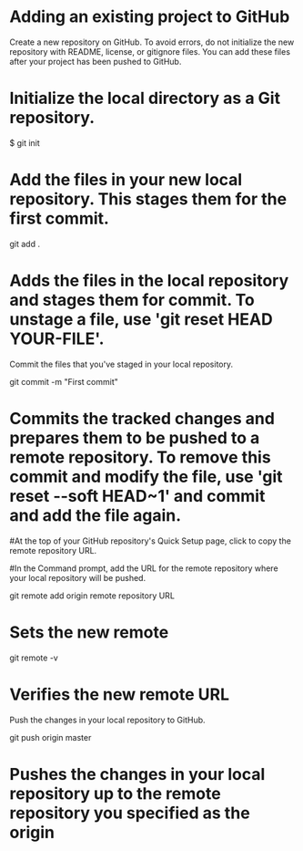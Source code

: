 
# Adding an existing project to GitHub

Create a new repository on GitHub. To avoid errors, do not initialize the new repository with README, license, or gitignore files. You can add these files after your project has been pushed to GitHub.

# Initialize the local directory as a Git repository.

$ git init

# Add the files in your new local repository. This stages them for the first commit.

git add .
# Adds the files in the local repository and stages them for commit. To unstage a file, use 'git reset HEAD YOUR-FILE'.

Commit the files that you've staged in your local repository.

git commit -m "First commit"
# Commits the tracked changes and prepares them to be pushed to a remote repository. To remove this commit and modify the file, use 'git reset --soft HEAD~1' and commit and add the file again.

#At the top of your GitHub repository's Quick Setup page, click  to copy the remote repository URL.

#In the Command prompt, add the URL for the remote repository where your local repository will be pushed.

git remote add origin remote repository URL
# Sets the new remote
git remote -v
# Verifies the new remote URL

Push the changes in your local repository to GitHub.

git push origin master
# Pushes the changes in your local repository up to the remote repository you specified as the origin